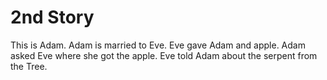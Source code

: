 # 2nd Story #

This is Adam.
Adam is married to Eve.
Eve gave Adam and apple.
Adam asked Eve where she got the apple.
Eve told Adam about the serpent from the Tree.